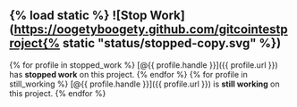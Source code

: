 {% load static %}
![Stop Work](https://oogetyboogety.github.com/gitcointestproject{% static "status/stopped-copy.svg" %})
--------------------

{% for profile in stopped_work %} 
[@{{ profile.handle }}]({{ profile.url }}) has __stopped work__ on this project.
{% endfor %}
{% for profile in still_working %} 
[@{{ profile.handle }}]({{ profile.url }}) is __still working__ on this project.
{% endfor %}
